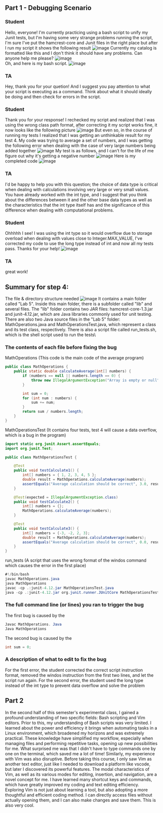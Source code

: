## Part 1 - Debugging Scenario
### Student 
Hello, everyone! I'm currently practicing using a bash script to unify my Junit tests, but I'm having some very strange problems running the script, I'm sure I've put the hamcrest-core and Junit files in the right place but after I run my script it shows the following result
![image](https://github.com/Awu-Lin/cse15l-lab-reports/assets/94472422/8f425810-1c3b-49ba-89ef-cf6296666b12)
Currently my catalog is formatted like this and I don't think it should have any problems. Can anyone help me please?
![image](https://github.com/Awu-Lin/cse15l-lab-reports/assets/94472422/cfa3f6e3-6615-4ea4-9935-2cca74f43075)\
Oh, and here is my bash script.
![image](https://github.com/Awu-Lin/cse15l-lab-reports/assets/94472422/fca8cb00-a98d-43d7-b856-feaa3792083f)



### TA
Hey, thank you for your quetion! And I suggest you pay attention to what your script is executing as a command. Think about what it should ideally be doing and then check for errors in the script.

### Student 
Thank you for your response! I rechecked my script and realized that I was using the wrong class path format, after correcting it my script works fine, it now looks like the following picture
![image](https://github.com/Awu-Lin/cse15l-lab-reports/assets/94472422/0882dc69-34ba-496a-9cb2-b73a61583494)
But even so, in the course of running my tests I realized that I was getting an unthinkable result for my test 4. My code was trying to average a set of numbers, and I was getting the following error when dealing with the case of very large numbers being added together
![image](https://github.com/Awu-Lin/cse15l-lab-reports/assets/94472422/b2c59c7a-180a-4ce1-ac76-c44f55b84e15)
My test is as follows, and I can't for the life of me figure out why it's getting a negative number
![image](https://github.com/Awu-Lin/cse15l-lab-reports/assets/94472422/e3bd72fb-a34c-4f54-867e-849742959d60)
Here is my completed code
![image](https://github.com/Awu-Lin/cse15l-lab-reports/assets/94472422/446c43bd-0c8c-42f9-be38-5d43866d7239)

### TA
I'd be happy to help you with this question; the choice of data type is critical when dealing with calculations involving very large or very small values. You have already worked with the int type, and I suggest that you think about the differences between it and the other base data types as well as the characteristics that the int type itself has and the significance of this difference when dealing with computational problems.

### Student 
Ohhhhh I see! I was using the int type so it would overflow due to storage overload when dealing with values close to Integer.MAX_VALUE, I've corrected my code to use the long type instead of int and now all my tests pass. Thanks for your help!
![image](https://github.com/Awu-Lin/cse15l-lab-reports/assets/94472422/fa0fbdac-15ee-4835-948d-38b9d816061a)

### TA
great work!

## Summary for step 4:
The file & directory structure needed
![image](https://github.com/Awu-Lin/cse15l-lab-reports/assets/94472422/55d84ed9-6312-499a-bca0-b9a3e90ba9b5)
It contains a main folder called "Lab 5". Inside this main folder, there is a subfolder called "lib" and several files. The "lib" folder contains two JAR files: hamcrest-core-1.3.jar and junit-4.12.jar, which are Java libraries commonly used for unit testing. There are also two Java source files in the "Lab 5" folder: MathOperations.java and MathOperationsTest.java, which represent a class and its test class, respectively. There is also a script file called run_tests.sh, which is the shell script used to run the tests\

### The contents of each file before fixing the bug
MathOperations (This code is the main code of the average program)
``` java
public class MathOperations {
    public static double calculateAverage(int[] numbers) {
        if (numbers == null || numbers.length == 0) {
            throw new IllegalArgumentException("Array is empty or null");
        }

        int sum = 0;
        for (int num : numbers) {
            sum += num;
        }
        return sum / numbers.length; 
    }
}
```

MathOperationsTest (It contains four tests, test 4 will cause a data overflow, which is a bug in the program)
``` java
import static org.junit.Assert.assertEquals;
import org.junit.Test;

public class MathOperationsTest {

    @Test
    public void testCalculate1() {
        int[] numbers = { 1, 2, 3, 4, 5 };
        double result = MathOperations.calculateAverage(numbers);
        assertEquals("Average calculation should be correct", 3.0, result, 0.001);
    }

    @Test(expected = IllegalArgumentException.class)
    public void testCalculate2() {
        int[] numbers = {};
        MathOperations.calculateAverage(numbers);
    }

    @Test
    public void testCalculate3() {
        int[] numbers = {-3, -2, 2, 3};
        double result = MathOperations.calculateAverage(numbers);
        assertEquals("Average calculation should be correct", 0.0, result, 0.001);
    }
}
```

run_tests (A script that uses the wrong format of the windos command which causes the error in the first place)
```java
#!/bin/bash
javac MathOperations.java
java MathOperations
javac -cp .:junit-4.12.jar MathOperationsTest.java
java -cp .:junit-4.12.jar org.junit.runner.JUnitCore MathOperationsTest
```

### The full command line (or lines) you ran to trigger the bug
The first bug is caused by the
```java
Javac MathOperations. Java
Java MathOperations
``` 
The second bug is caused by the 
```java
int sum = 0;
```

### A description of what to edit to fix the bug
For the first error, the student corrected the correct script instruction format, removed the windos instruction from the first two lines, and let the script run again. For the second error, the student used the long type instead of the int type to prevent data overflow and solve the problem

## Part 2
In the second half of this semester's experimental class, I gained a profound understanding of two specific fields: Bash scripting and Vim editors. Prior to this, my understanding of Bash scripts was very limited. I learned about the power and efficiency it brings when automating tasks in a Linux environment, which broadened my horizons and was extremely practical. These knowledge have simplified my workflow, especially when managing files and performing repetitive tasks, opening up new possibilities for me. What surprised me was that I didn't have to type commands one by one on the terminal, which saved me a lot of time!
Similarly, my experience with Vim was also disruptive. Before taking this course, I only saw Vim as another text editor, just like I needed to download a platform like vscode, but later I discovered its powerful features. The modal characteristics of Vim, as well as its various modes for editing, insertion, and navigation, are a novel concept for me. I have learned many shortcut keys and commands, which have greatly improved my coding and text editing efficiency. Exploring Vim is not just about learning a tool, but also adopting a more thoughtful and efficient coding method. I can directly access files without actually opening them, and I can also make changes and save them. This is also very cool.





